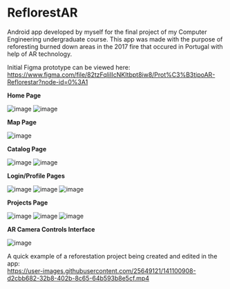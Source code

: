 # ReflorestAR

Android app developed by myself for the final project of my Computer Engineering undergraduate course. 
This app was made with the purpose of reforesting burned down areas in the 2017 fire that occured in Portugal with help of AR technology.

Initial Figma prototype can be viewed here: <br/>
https://www.figma.com/file/82tzFqliIIcNKItbpt8iw8/Prot%C3%B3tipoAR-Reflorestar?node-id=0%3A1

**Home Page**

![image](https://user-images.githubusercontent.com/25649121/141101872-67d7b3f1-3530-455f-8f6d-eb364f765928.png)
![image](https://user-images.githubusercontent.com/25649121/141101884-b1c6035c-6983-4ec8-91fd-01f1cea4757d.png)

**Map Page**

![image](https://user-images.githubusercontent.com/25649121/141101824-76d5a275-ad25-4dd2-a582-6b281363ef58.png)

**Catalog Page**

![image](https://user-images.githubusercontent.com/25649121/141101783-d6c357cd-ef18-40fc-854e-6ac7ad67773c.png)
![image](https://user-images.githubusercontent.com/25649121/141101795-0c2df107-785d-443a-afe5-205022c7c2b5.png)


**Login/Profile Pages**

![image](https://user-images.githubusercontent.com/25649121/141101683-ffa25d46-4c84-4b81-9da0-d16a905e953d.png)
![image](https://user-images.githubusercontent.com/25649121/141101573-90fdd310-ea4f-4462-9be5-3f8702aade1f.png)
![image](https://user-images.githubusercontent.com/25649121/141101708-40330f9d-45e0-49a6-84c0-743ffe554b10.png)

**Projects Page**

![image](https://user-images.githubusercontent.com/25649121/141102050-26ace7f9-13c5-46d4-97c5-9bfd33bc59be.png)
![image](https://user-images.githubusercontent.com/25649121/141102057-87fa16be-08db-4c83-afaa-b6e3340e78c2.png)
![image](https://user-images.githubusercontent.com/25649121/141102089-e3829b94-886b-4fa6-8b8a-a2bd99ee7768.png)

**AR Camera Controls Interface**

![image](https://user-images.githubusercontent.com/25649121/141117079-90256b49-9607-4f9d-b65d-50c54e45de88.png)


A quick example of a reforestation project being created and edited in the app: <br/>
https://user-images.githubusercontent.com/25649121/141100908-d2cbb682-32b8-402b-8c65-64b593b8e5cf.mp4
